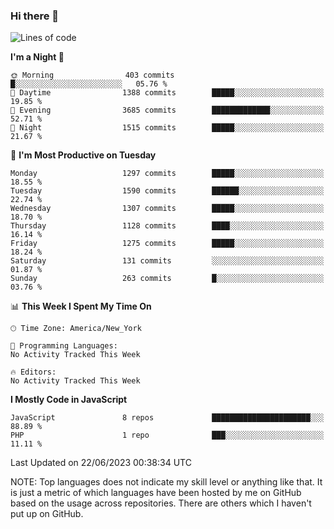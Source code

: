 ### Hi there 👋

<!--
**LynxJinxxy/LynxJinxxy** is a ✨ _special_ ✨ repository because its `README.md` (this file) appears on your GitHub profile.

Here are some ideas to get you started:

- 🔭 I’m currently working on ...
- 🌱 I’m currently learning ...
- 👯 I’m looking to collaborate on ...
- 🤔 I’m looking for help with ...
- 💬 Ask me about ...
- 📫 How to reach me: ...
- 😄 Pronouns: ...
- ⚡ Fun fact: ...
-->

<!--START_SECTION:waka-->
![Lines of code](https://img.shields.io/badge/From%20Hello%20World%20I%27ve%20Written-15.1%20million%20lines%20of%20code-blue)

**I'm a Night 🦉** 

```text
🌞 Morning                403 commits         █░░░░░░░░░░░░░░░░░░░░░░░░   05.76 % 
🌆 Daytime                1388 commits        █████░░░░░░░░░░░░░░░░░░░░   19.85 % 
🌃 Evening                3685 commits        █████████████░░░░░░░░░░░░   52.71 % 
🌙 Night                  1515 commits        █████░░░░░░░░░░░░░░░░░░░░   21.67 % 
```
📅 **I'm Most Productive on Tuesday** 

```text
Monday                   1297 commits        █████░░░░░░░░░░░░░░░░░░░░   18.55 % 
Tuesday                  1590 commits        ██████░░░░░░░░░░░░░░░░░░░   22.74 % 
Wednesday                1307 commits        █████░░░░░░░░░░░░░░░░░░░░   18.70 % 
Thursday                 1128 commits        ████░░░░░░░░░░░░░░░░░░░░░   16.14 % 
Friday                   1275 commits        █████░░░░░░░░░░░░░░░░░░░░   18.24 % 
Saturday                 131 commits         ░░░░░░░░░░░░░░░░░░░░░░░░░   01.87 % 
Sunday                   263 commits         █░░░░░░░░░░░░░░░░░░░░░░░░   03.76 % 
```


📊 **This Week I Spent My Time On** 

```text
🕑︎ Time Zone: America/New_York

💬 Programming Languages: 
No Activity Tracked This Week

🔥 Editors: 
No Activity Tracked This Week
```

**I Mostly Code in JavaScript** 

```text
JavaScript               8 repos             ██████████████████████░░░   88.89 % 
PHP                      1 repo              ███░░░░░░░░░░░░░░░░░░░░░░   11.11 % 
```




 Last Updated on 22/06/2023 00:38:34 UTC
<!--END_SECTION:waka-->
NOTE: Top languages does not indicate my skill level or anything like that. It is just a metric of which languages have been hosted by me on GitHub based on the usage across repositories. There are others which I haven't put up on GitHub.
